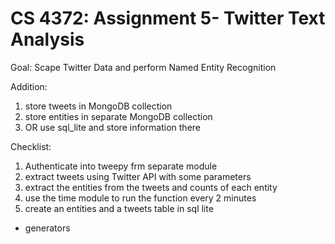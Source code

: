 # CS 4372: Assignment 5- Twitter Text Analysis

Goal: Scape Twitter Data and perform  Named Entity Recognition 




Addition:
  1. store tweets in MongoDB collection
  2. store entities in separate MongoDB collection
  3. OR use sql_lite and store information there

Checklist:
  1. Authenticate into tweepy frm separate module
  2. extract tweets using Twitter API with some parameters 
  3. extract the entities from the tweets and counts of each entity 
  3. use the time module to run the function every 2 minutes
  4. create an entities and a tweets table in sql lite 


  - generators
